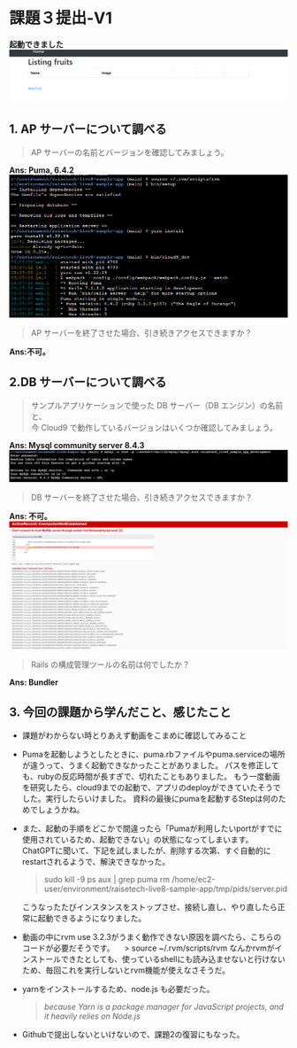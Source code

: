 # 課題３提出-V1

**起動できました**
![deploy success](deploy.png)

## 1. AP サーバーについて調べる

> AP サーバーの名前とバージョンを確認してみましょう。

**Ans: Puma, 6.4.2**
![puma version](deploy-2.png)


> AP サーバーを終了させた場合、引き続きアクセスできますか？

**Ans:不可。**

## 2.DB サーバーについて調べる

> サンプルアプリケーションで使った DB サーバー（DB エンジン）の名前と、<br/> 今 Cloud9 で動作しているバージョンはいくつか確認してみましょう。

**Ans: Mysql community server 8.4.3**
![db version](database-5.png)

>  DB サーバーを終了させた場合、引き続きアクセスできますか？

**Ans: 不可。**
![db out](database-3.png)

> Rails の構成管理ツールの名前は何でしたか？

**Ans: Bundler**

## 3. 今回の課題から学んだこと、感じたこと

* 課題がわからない時とりあえず動画をこまめに確認してみること
* Pumaを起動しようとしたときに、puma.rbファイルやpuma.serviceの場所が違うって、うまく起動できなかったことがありました。
  パスを修正しても、rubyの反応時間が長すぎで、切れたこともありました。
もう一度動画を研究したら、cloud9までの起動で、アプリのdeployができていたそうでした。実行したらいけました。 資料の最後にpumaを起動するStepは何のためでしょうかね。
* また、起動の手順をどこかで間違ったら「Pumaが利用したいportがすでに使用されているため、起動できない」の状態になってしまいます。 ChatGPTに聞いて、下記を試しましたが、削除する次第、すぐ自動的にrestartされるようで、解決できなかった。
  > sudo kill -9
  > ps aux | grep puma
  > rm /home/ec2-user/environment/raisetech-live8-sample-app/tmp/pids/server.pid

  こうなったたびインスタンスをストップさせ、接続し直し、やり直したら正常に起動できるようになりました。


* 動画の中にrvm use 3.2.3がうまく動作できない原因を調べたら、こちらのコードが必要だそうです。
　> source ~/.rvm/scripts/rvm
  なんかrvmがインストールできたとしても、使っているshellにも読み込ませないと行けないため、毎回これを実行しないとrvm機能が使えなさそうだ。

* yarnをインストールするため、node.js も必要だった。
  > *because Yarn is a package manager for JavaScript projects, and it heavily relies on Node.js*

*  Githubで提出しないといけないので、課題2の復習にもなった。
